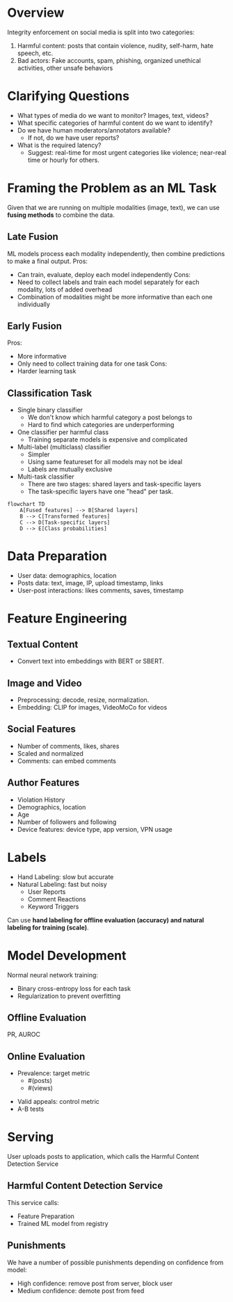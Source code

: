 # Overview
Integrity enforcement on social media is split into two categories:
1. Harmful content: posts that contain violence, nudity, self-harm, hate speech, etc. 
2. Bad actors: Fake accounts, spam, phishing, organized unethical activities, other unsafe behaviors



# Clarifying Questions
- What types of media do we want to monitor? Images, text, videos?
- What specific categories of harmful content do we want to identify? 
- Do we have human moderators/annotators available? 
	- If not, do we have user reports? 
- What is the required latency?
	- Suggest: real-time for most urgent categories like violence; near-real time or hourly for others. 



# Framing the Problem as an ML Task
Given that we are running on multiple modalities (image, text), we can use **fusing methods** to combine the data. 
## Late Fusion
ML models process each modality independently, then combine predictions to make a final output. 
Pros:
- Can train, evaluate, deploy each model independently
Cons:
- Need to collect labels and train each model separately for each modality, lots of added overhead
- Combination of modalities might be more informative than each one individually

## Early Fusion
Pros:
- More informative
- Only need to collect training data for one task
Cons:
- Harder learning task 

## Classification Task
* Single binary classifier
	* We don't know which harmful category a post belongs to 
	* Hard to find which categories are underperforming
* One classifier per harmful class 
	* Training separate models is expensive and complicated
* Multi-label (multiclass) classifier
	* Simpler
	* Using same featureset for all models may not be ideal
	* Labels are mutually exclusive
* Multi-task classifier
	* There are two stages: shared layers and task-specific layers
	* The task-specific layers have one "head" per task. 

```mermaid
flowchart TD
    A[Fused features] --> B[Shared layers]
    B --> C[Transformed features]
    C --> D[Task-specific layers]
    D --> E[Class probabilities]
```




# Data Preparation
- User data: demographics, location
- Posts data: text, image, IP, upload timestamp, links
- User-post interactions: likes comments, saves, timestamp



# Feature Engineering
## Textual Content
- Convert text into embeddings with BERT or SBERT. 

## Image and Video
- Preprocessing: decode, resize, normalization.
- Embedding: CLIP for images, VideoMoCo for videos 

## Social Features
- Number of comments, likes, shares
- Scaled and normalized
- Comments: can embed comments 

## Author Features
- Violation History
- Demographics, location
- Age
- Number of followers and following
- Device features: device type, app version, VPN usage



# Labels
- Hand Labeling: slow but accurate
- Natural Labeling: fast but noisy
	- User Reports
	- Comment Reactions
	- Keyword Triggers

Can use **hand labeling for offline evaluation (accuracy) and natural labeling for training (scale)**. 




# Model Development
Normal neural network training: 
- Binary cross-entropy loss for each task 
- Regularization to prevent overfitting

## Offline Evaluation
PR, AUROC

## Online Evaluation
* Prevalence: target metric
	- #(posts)
	- #(views)
- Valid appeals: control metric
- A-B tests



# Serving
User uploads posts to application, which calls the Harmful Content Detection Service

## Harmful Content Detection Service 
This service calls:
- Feature Preparation
- Trained ML model from registry

## Punishments
We have a number of possible punishments depending on confidence from model:
- High confidence: remove post from server, block user
- Medium confidence: demote post from feed